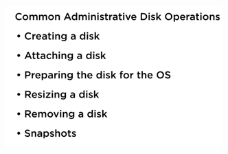 ![Common Disk Management Operations](https://github.com/Azure-203/IaasConcepts/blob/master/images/common-administrative-disk-management.PNG)
